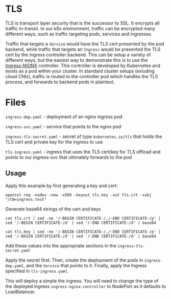 # TLS

TLS is transport layer security that is the successor to SSL. It encrypts all traffic in-transit. In our k8s environment, traffic can be encrypted many different ways, such as traffic targeting pods, services and ingresses. 

Traffic that targets a `Service` would have the TLS cert presented by the pod backend, while traffic that targets an `Ingress` would be presented the TLS cert by the Ingress controller backend. This can be setup a variety of different ways, but the easiest way to demonstrate this is to use the [Ingress-NGINX](https://github.com/kubernetes/ingress-nginx) controller. This controller is developed by Kubernetes and exists as a pod within your cluster. In standard cluster setups (exluding cloud CNIs), traffic is routed to the controller pod which handles the TLS process, and forwards to backend pods in plaintext. 

# Files

`ingress-dep.yaml` - deployment of an nginx ingress pod

`ingress-svc.yaml` - service that points to the nginx pod

`ingress-tls-secret.yaml` - secret of type `kubernetes.io/tls` that holds the TLS cert and private key for the ingress to use

`tls-ingress.yaml` - ingress that uses the TLS cert/key for TLS offload and points to our ingress-svc that ultimately forwards to the pod

## Usage

Apply this example by first generating a key and cert:

`openssl req -nodes -new -x509 -keyout tls.key -out tls.crt -subj "/CN=ingress.test"`

Generate base64 strings of the cert and keys

`cat tls.crt | sed -ne '/-BEGIN CERTIFICATE-/,/-END CERTIFICATE-/p' | sed '/-BEGIN CERTIFICATE-/d' | sed '/-END CERTIFICATE-/d' | base64`

`cat tls.key | sed -ne '/-BEGIN CERTIFICATE-/,/-END CERTIFICATE-/p' | sed '/-BEGIN CERTIFICATE-/d' | sed '/-END CERTIFICATE-/d' | base64`

Add these values into the appropriate sections in the `ingress-tls-secret.yaml`

Apply the secret first. Then, create the deployment of the pods in `ingress-dep.yaml`, and the `Service` that points to it. Finally, apply the Ingress specified in `tls-ingress.yaml`. 

This will deploy a simple the ingress. You will need to change the type of the deployed Ingress `ingress-nginx-controller` to NodePort as it defaults to LoadBalancer.
